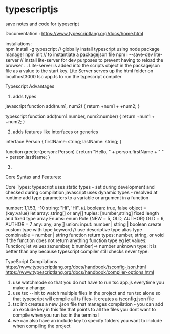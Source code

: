 # typescriptjs
save notes and code for typescript


Documentation : https://www.typescriptlang.org/docs/home.html

installations:  
npm install -g typescript // globally install typescript using node package manager
npm init // to instantiate a packagejson file
npm i --save-dev lite-server // install lite-server for dev purposes to prevent having to reload the browser ... 
Lite-server is added into the scripts object in  the packagejson file as a value to the start key. 
Lite Server serves up the html folder on localhost3000
tsc app.ts to run the typescript compiler 


Typescript Advantages

1) adds types 

javascript
function add(num1, num2) {
    return +num1 + +num2;
}

typescript
function add(num1:number, num2:number) {
  return +num1 + +num2;
}

2) adds features like interfaces or generics

interface Person {
    firstName: string;
    lastName: string;
}

function greeter(person: Person) {
    return "Hello, " + person.firstName + " " + person.lastName;
}

3) 


Core Syntax and Features:

Core Types:
typescript uses static types - set during development and checked during compilation
javascript uses dynamic types - resolved at runtime
add type parameters to a variable or argument in a function

number:  1,1.53, -10
string: "Hi", 'Hi", `Hi`
boolean: true, false
object = {key:value}
let array: string[] or any[]
tuples: [number,string] fixed length and fixed type array
Enums: enum Role {NEW = 5, OLD, AUTHOR} OLD = 6, AUTHOR = 7
any: any; any[]
union: input: number | string | boolean
create custom type with type keyword // use descriptive type alias 
type combinable = number | string
function return types: number, string, or void if the function does not return anything
function type eg 
let values: Function;
let values:(a:number, b:number)=> number
unknown type: it is better than any because typescript compiler still checks 
never type: 


TypeScript Compilations
https://www.typescriptlang.org/docs/handbook/tsconfig-json.html
https://www.typescriptlang.org/docs/handbook/compiler-options.html
1) use watchmode so that you do not have to run tsc app.js everytime you make a change 
2) use tsc --init to watch multiple files in the project and run tsc alone so that typescript will compile all ts files- it creates a tsconfig.json file
3) tsc init creates a new .json file that manages compilation - you can add an exclude key in this file that points to all the files you dont want to compile when you run tsc in the terminal
4) we can also have an include key to specify folders you want to include when compiling the project







